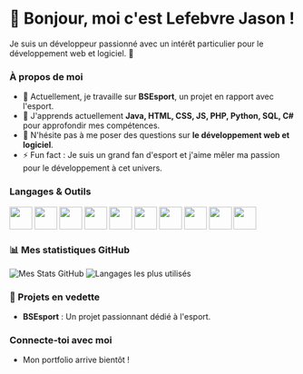 # 👋 Bonjour, moi c'est Lefebvre Jason !

Je suis un développeur passionné avec un intérêt particulier pour le développement web et logiciel. 🚀

### À propos de moi
- 🔭 Actuellement, je travaille sur **BSEsport**, un projet en rapport avec l'esport.
- 🌱 J'apprends actuellement **Java, HTML, CSS, JS, PHP, Python, SQL, C#** pour approfondir mes compétences.
- 💬 N'hésite pas à me poser des questions sur **le développement web et logiciel**.
- ⚡ Fun fact : Je suis un grand fan d'esport et j'aime mêler ma passion pour le développement à cet univers.

### Langages & Outils
<p align="left">
  <img src="https://img.shields.io/badge/-Java-007396?style=for-the-badge&logo=java&logoColor=white" height="40"/>
  <img src="https://img.shields.io/badge/-HTML5-E34F26?style=for-the-badge&logo=html5&logoColor=white" height="40"/>
  <img src="https://img.shields.io/badge/-CSS3-1572B6?style=for-the-badge&logo=css3&logoColor=white" height="40"/>
  <img src="https://img.shields.io/badge/-JavaScript-F7DF1E?style=for-the-badge&logo=javascript&logoColor=black" height="40"/>
  <img src="https://img.shields.io/badge/-PHP-777BB4?style=for-the-badge&logo=php&logoColor=white" height="40"/>
  <img src="https://img.shields.io/badge/-Python-3776AB?style=for-the-badge&logo=python&logoColor=white" height="40"/>
  <img src="https://img.shields.io/badge/-SQL-4479A1?style=for-the-badge&logo=postgresql&logoColor=white" height="40"/>
  <img src="https://img.shields.io/badge/-C%23-239120?style=for-the-badge&logo=c-sharp&logoColor=white" height="40"/>
  <img src="https://img.shields.io/badge/-IntelliJ%20IDEA-000000?style=for-the-badge&logo=intellij-idea&logoColor=white" height="40"/>
  <img src="https://img.shields.io/badge/-VSCode-007ACC?style=for-the-badge&logo=visual-studio-code&logoColor=white" height="40"/>
</p>

### 📊 Mes statistiques GitHub
![Mes Stats GitHub](https://github-readme-stats.vercel.app/api?username=JasonLefebvre&show_icons=true&theme=radical)
![Langages les plus utilisés](https://github-readme-stats.vercel.app/api/top-langs/?username=JasonLefebvre&layout=compact&theme=radical)

### 🚀 Projets en vedette
- **BSEsport** : Un projet passionnant dédié à l'esport.

### Connecte-toi avec moi
- Mon portfolio arrive bientôt !
